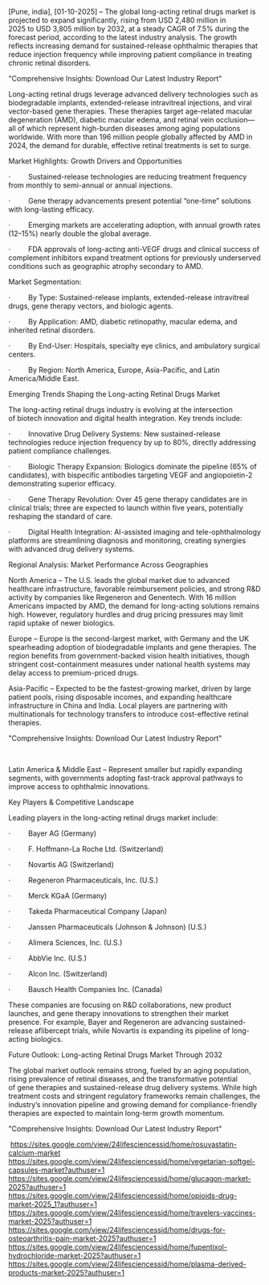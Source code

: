 [Pune, india], [01-10-2025] – The global long-acting retinal drugs market is projected to expand significantly, rising from USD 2,480 million in 2025 to USD 3,805 million by 2032, at a steady CAGR of 7.5% during the forecast period, according to the latest industry analysis. The growth reflects increasing demand for sustained-release ophthalmic therapies that reduce injection frequency while improving patient compliance in treating chronic retinal disorders.

"Comprehensive Insights: Download Our Latest Industry Report"

Long-acting retinal drugs leverage advanced delivery technologies such as biodegradable implants, extended-release intravitreal injections, and viral vector-based gene therapies. These therapies target age-related macular degeneration (AMD), diabetic macular edema, and retinal vein occlusion—all of which represent high-burden diseases among aging populations worldwide. With more than 196 million people globally affected by AMD in 2024, the demand for durable, effective retinal treatments is set to surge.

Market Highlights: Growth Drivers and Opportunities

·         Sustained-release technologies are reducing treatment frequency from monthly to semi-annual or annual injections.

·         Gene therapy advancements present potential “one-time” solutions with long-lasting efficacy.

·         Emerging markets are accelerating adoption, with annual growth rates (12–15%) nearly double the global average.

·         FDA approvals of long-acting anti-VEGF drugs and clinical success of complement inhibitors expand treatment options for previously underserved conditions such as geographic atrophy secondary to AMD.

Market Segmentation:

·         By Type: Sustained-release implants, extended-release intravitreal drugs, gene therapy vectors, and biologic agents.

·         By Application: AMD, diabetic retinopathy, macular edema, and inherited retinal disorders.

·         By End-User: Hospitals, specialty eye clinics, and ambulatory surgical centers.

·         By Region: North America, Europe, Asia-Pacific, and Latin America/Middle East.

Emerging Trends Shaping the Long-acting Retinal Drugs Market

The long-acting retinal drugs industry is evolving at the intersection of biotech innovation and digital health integration. Key trends include:

·         Innovative Drug Delivery Systems: New sustained-release technologies reduce injection frequency by up to 80%, directly addressing patient compliance challenges.

·         Biologic Therapy Expansion: Biologics dominate the pipeline (65% of candidates), with bispecific antibodies targeting VEGF and angiopoietin-2 demonstrating superior efficacy.

·         Gene Therapy Revolution: Over 45 gene therapy candidates are in clinical trials; three are expected to launch within five years, potentially reshaping the standard of care.

·         Digital Health Integration: AI-assisted imaging and tele-ophthalmology platforms are streamlining diagnosis and monitoring, creating synergies with advanced drug delivery systems.

Regional Analysis: Market Performance Across Geographies

North America – The U.S. leads the global market due to advanced healthcare infrastructure, favorable reimbursement policies, and strong R&D activity by companies like Regeneron and Genentech. With 16 million Americans impacted by AMD, the demand for long-acting solutions remains high. However, regulatory hurdles and drug pricing pressures may limit rapid uptake of newer biologics.

Europe – Europe is the second-largest market, with Germany and the UK spearheading adoption of biodegradable implants and gene therapies. The region benefits from government-backed vision health initiatives, though stringent cost-containment measures under national health systems may delay access to premium-priced drugs.

Asia-Pacific – Expected to be the fastest-growing market, driven by large patient pools, rising disposable incomes, and expanding healthcare infrastructure in China and India. Local players are partnering with multinationals for technology transfers to introduce cost-effective retinal therapies.

"Comprehensive Insights: Download Our Latest Industry Report"

 

Latin America & Middle East – Represent smaller but rapidly expanding segments, with governments adopting fast-track approval pathways to improve access to ophthalmic innovations.

Key Players & Competitive Landscape

Leading players in the long-acting retinal drugs market include:

·         Bayer AG (Germany)

·         F. Hoffmann-La Roche Ltd. (Switzerland)

·         Novartis AG (Switzerland)

·         Regeneron Pharmaceuticals, Inc. (U.S.)

·         Merck KGaA (Germany)

·         Takeda Pharmaceutical Company (Japan)

·         Janssen Pharmaceuticals (Johnson & Johnson) (U.S.)

·         Alimera Sciences, Inc. (U.S.)

·         AbbVie Inc. (U.S.)

·         Alcon Inc. (Switzerland)

·         Bausch Health Companies Inc. (Canada)

These companies are focusing on R&D collaborations, new product launches, and gene therapy innovations to strengthen their market presence. For example, Bayer and Regeneron are advancing sustained-release aflibercept trials, while Novartis is expanding its pipeline of long-acting biologics.

Future Outlook: Long-acting Retinal Drugs Market Through 2032

The global market outlook remains strong, fueled by an aging population, rising prevalence of retinal diseases, and the transformative potential of gene therapies and sustained-release drug delivery systems. While high treatment costs and stringent regulatory frameworks remain challenges, the industry’s innovation pipeline and growing demand for compliance-friendly therapies are expected to maintain long-term growth momentum.

"Comprehensive Insights: Download Our Latest Industry Report"

 https://sites.google.com/view/24lifesciencessid/home/rosuvastatin-calcium-market
https://sites.google.com/view/24lifesciencessid/home/vegetarian-softgel-capsules-market?authuser=1
https://sites.google.com/view/24lifesciencessid/home/glucagon-market-2025?authuser=1
https://sites.google.com/view/24lifesciencessid/home/opioids-drug-market-2025_1?authuser=1
https://sites.google.com/view/24lifesciencessid/home/travelers-vaccines-market-2025?authuser=1
https://sites.google.com/view/24lifesciencessid/home/drugs-for-osteoarthritis-pain-market-2025?authuser=1
https://sites.google.com/view/24lifesciencessid/home/fupentixol-hydrochloride-market-2025?authuser=1
https://sites.google.com/view/24lifesciencessid/home/plasma-derived-products-market-2025?authuser=1
